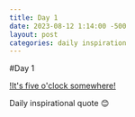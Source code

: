 ```yaml
---
title: Day 1
date: 2023-08-12 1:14:00 -500
layout: post
categories: daily inspiration
---
```


#Day 1

[!It's five o'clock somewhere!](https://images.quicklinks.li/quotes/its-five-oclock-somewhere.gif)

Daily inspirational quote 😊
